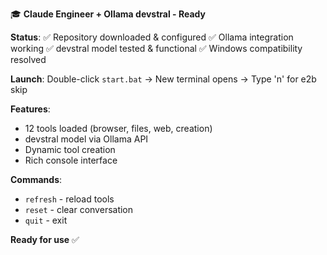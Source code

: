 🎓 **Claude Engineer + Ollama devstral - Ready**

**Status**: 
✅ Repository downloaded & configured
✅ Ollama integration working
✅ devstral model tested & functional
✅ Windows compatibility resolved

**Launch**: 
Double-click `start.bat` → New terminal opens → Type 'n' for e2b skip

**Features**:
- 12 tools loaded (browser, files, web, creation)
- devstral model via Ollama API
- Dynamic tool creation
- Rich console interface

**Commands**:
- `refresh` - reload tools
- `reset` - clear conversation  
- `quit` - exit

**Ready for use** ✅
